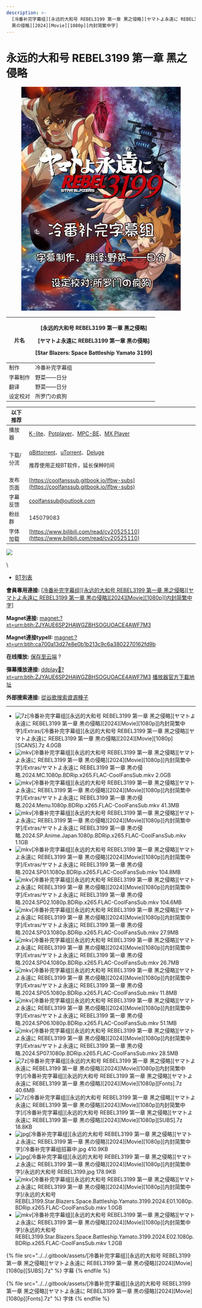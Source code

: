 ```yaml
---
description: >-
  [冷番补完字幕组][永远的大和号 REBEL3199 第一章 黑之侵略][ヤマトよ永遠に REBEL3199 第一章
  黒の侵略][2024][Movie][1080p][内封简繁中字]
---
```


# 永远的大和号 REBEL3199 第一章 黑之侵略

<figure><img src="../../.gitbook/assets/81f520f0ba010c33bd449306594a8203_pkj1kjg.jpg" alt=""><figcaption></figcaption></figure>

| 片名   | <p>[永远的大和号 REBEL3199 第一章 黑之侵略]</p><p>[ヤマトよ永遠に REBEL3199 第一章 黒の侵略]</p><p>[Star Blazers: Space Battleship Yamato 3199]</p> |
| ---- | ------------------------------------------------------------------------------------------------------------------------ |
| 制作   | 冷番补完字幕组                                                                                                                  |
| 字幕制作 | 野菜——日分                                                                                                                   |
| 翻译   | 野菜——日分                                                                                                                   |
| 设定校对 | 所罗门の疯狗                                                                                                                   |

&#x20;

| 以下推荐  |                                                                                                                                                                                                                                              |
| ----- | -------------------------------------------------------------------------------------------------------------------------------------------------------------------------------------------------------------------------------------------- |
| 播放器   | [K-lite](https://codecguide.com/download\_kl.htm)、[Potplayer](https://potplayer.daum.net/)、[MPC-BE](https://sourceforge.net/projects/mpcbe/)、[MX Player](https://www.lanzoui.com/b688551)                                                    |
| 下载/分流 | <p><a href="https://github.com/c0re100/qBittorrent-Enhanced-Edition/releases">qBittorrent</a>、<a href="https://hungryxhz.lanzouu.com/iUAtd058gd4h">uTorrent</a>、<a href="https://deluge-torrent.org/">Deluge</a></p><p>推荐使用正规BT软件，延长保种时间</p> |
| 发布页面  | [https://coolfanssub.gitbook.io/lfbw-subs](https://coolfanssub.gitbook.io/lfbw-subs)                                                                                                                                                         |
| 字幕反馈  | coolfanssub@outlook.com                                                                                                                                                                                                                      |
| 粉丝群   | 145079083                                                                                                                                                                                                                                    |
| 字体加载  | [https://www.bilibili.com/read/cv20525110](https://www.bilibili.com/read/cv20525110)                                                                                                                                                         |

&#x20;

![](https://img.gejiba.com/images/978071a1a11bf17e9f995c7a73e90c02.jpg)

\


* [BT列表](https://share.dmhy.org/topics/view/675585\_REBEL3199\_REBEL3199\_2024\_Movie\_1080p.html#tabs-1)

**會員專用連接:** [\[冷番补完字幕组\]\[永远的大和号 REBEL3199 第一章 黑之侵略\]\[ヤマトよ永遠に REBEL3199 第一章 黒の侵略\]\[2024\]\[Movie\]\[1080p\]\[内封简繁中字\]](https://dl.dmhy.org/2024/08/03/ca700a13d27e8e0b1b213c9c6a3802270162fd9b.torrent)

**Magnet連接:** [magnet:?xt=urn:btih:ZJYAUE6SP2HAWGZBHSOGUOACE4AWF7M3](https://magnet/?xt=urn:btih:ZJYAUE6SP2HAWGZBHSOGUOACE4AWF7M3\&dn=\&tr=http%3A%2F%2F104.143.10.186%3A8000%2Fannounce\&tr=udp%3A%2F%2F104.143.10.186%3A8000%2Fannounce\&tr=http%3A%2F%2Ftracker.openbittorrent.com%3A80%2Fannounce\&tr=http%3A%2F%2Ftracker3.itzmx.com%3A6961%2Fannounce\&tr=http%3A%2F%2Ftracker4.itzmx.com%3A2710%2Fannounce\&tr=http%3A%2F%2Ftracker.publicbt.com%3A80%2Fannounce\&tr=http%3A%2F%2Ftracker.prq.to%2Fannounce\&tr=http%3A%2F%2Fopen.acgtracker.com%3A1096%2Fannounce\&tr=https%3A%2F%2Ft-115.rhcloud.com%2Fonly\_for\_ylbud\&tr=http%3A%2F%2Ftracker1.itzmx.com%3A8080%2Fannounce\&tr=http%3A%2F%2Ftracker2.itzmx.com%3A6961%2Fannounce\&tr=udp%3A%2F%2Ftracker1.itzmx.com%3A8080%2Fannounce\&tr=udp%3A%2F%2Ftracker2.itzmx.com%3A6961%2Fannounce\&tr=udp%3A%2F%2Ftracker3.itzmx.com%3A6961%2Fannounce\&tr=udp%3A%2F%2Ftracker4.itzmx.com%3A2710%2Fannounce\&tr=http%3A%2F%2Fnyaa.tracker.wf%3A7777%2Fannounce)

**Magnet連接typeII:** [magnet:?xt=urn:btih:ca700a13d27e8e0b1b213c9c6a3802270162fd9b](https://magnet/?xt=urn:btih:ca700a13d27e8e0b1b213c9c6a3802270162fd9b)

**在线播放:** [保存至云端](https://mypikpak.com/drive/url-checker?url=magnet:?xt=urn:btih:ca700a13d27e8e0b1b213c9c6a3802270162fd9b) ?

**彈幕播放連接:** [ddplay:magnet:?xt=urn:btih:ZJYAUE6SP2HAWGZBHSOGUOACE4AWF7M3](ddplay:magnet:?xt=urn:btih:ZJYAUE6SP2HAWGZBHSOGUOACE4AWF7M3\&dn=\&tr=http%3A%2F%2F104.143.10.186%3A8000%2Fannounce\&tr=udp%3A%2F%2F104.143.10.186%3A8000%2Fannounce\&tr=http%3A%2F%2Ftracker.openbittorrent.com%3A80%2Fannounce\&tr=http%3A%2F%2Ftracker3.itzmx.com%3A6961%2Fannounce\&tr=http%3A%2F%2Ftracker4.itzmx.com%3A2710%2Fannounce\&tr=http%3A%2F%2Ftracker.publicbt.com%3A80%2Fannounce\&tr=http%3A%2F%2Ftracker.prq.to%2Fannounce\&tr=http%3A%2F%2Fopen.acgtracker.com%3A1096%2Fannounce\&tr=https%3A%2F%2Ft-115.rhcloud.com%2Fonly\_for\_ylbud\&tr=http%3A%2F%2Ftracker1.itzmx.com%3A8080%2Fannounce\&tr=http%3A%2F%2Ftracker2.itzmx.com%3A6961%2Fannounce\&tr=udp%3A%2F%2Ftracker1.itzmx.com%3A8080%2Fannounce\&tr=udp%3A%2F%2Ftracker2.itzmx.com%3A6961%2Fannounce\&tr=udp%3A%2F%2Ftracker3.itzmx.com%3A6961%2Fannounce\&tr=udp%3A%2F%2Ftracker4.itzmx.com%3A2710%2Fannounce\&tr=http%3A%2F%2Fnyaa.tracker.wf%3A7777%2Fannounce) [播放器官方下載地址](http://www.dandanplay.com/?from=dmhy)

**外部搜索連接:** [從谷歌搜索資源種子](https://www.google.com/search?oe=utf-8\&q=ca700a13d27e8e0b1b213c9c6a3802270162fd9b)

***

* ![7z](https://share.dmhy.org/images/icon/7z.gif)\[冷番补完字幕组]\[永远的大和号 REBEL3199 第一章 黑之侵略]\[ヤマトよ永遠に REBEL3199 第一章 黒の侵略]\[2024]\[Movie]\[1080p]\[内封简繁中字]/Extras/\[冷番补完字幕组]\[永远的大和号 REBEL3199 第一章 黑之侵略]\[ヤマトよ永遠に REBEL3199 第一章 黒の侵略]\[2024]\[Movie]\[1080p]\[SCANS].7z 4.0GB
* ![mkv](https://share.dmhy.org/images/icon/mkv.gif)\[冷番补完字幕组]\[永远的大和号 REBEL3199 第一章 黑之侵略]\[ヤマトよ永遠に REBEL3199 第一章 黒の侵略]\[2024]\[Movie]\[1080p]\[内封简繁中字]/Extras/ヤマトよ永遠に REBEL3199 第一章 黒の侵略.2024.MC.1080p.BDRip.x265.FLAC-CoolFansSub.mkv 2.0GB
* ![mkv](https://share.dmhy.org/images/icon/mkv.gif)\[冷番补完字幕组]\[永远的大和号 REBEL3199 第一章 黑之侵略]\[ヤマトよ永遠に REBEL3199 第一章 黒の侵略]\[2024]\[Movie]\[1080p]\[内封简繁中字]/Extras/ヤマトよ永遠に REBEL3199 第一章 黒の侵略.2024.Menu.1080p.BDRip.x265.FLAC-CoolFansSub.mkv 41.3MB
* ![mkv](https://share.dmhy.org/images/icon/mkv.gif)\[冷番补完字幕组]\[永远的大和号 REBEL3199 第一章 黑之侵略]\[ヤマトよ永遠に REBEL3199 第一章 黒の侵略]\[2024]\[Movie]\[1080p]\[内封简繁中字]/Extras/ヤマトよ永遠に REBEL3199 第一章 黒の侵略.2024.SP.Anime.Japan.1080p.BDRip.x265.FLAC-CoolFansSub.mkv 1.1GB
* ![mkv](https://share.dmhy.org/images/icon/mkv.gif)\[冷番补完字幕组]\[永远的大和号 REBEL3199 第一章 黑之侵略]\[ヤマトよ永遠に REBEL3199 第一章 黒の侵略]\[2024]\[Movie]\[1080p]\[内封简繁中字]/Extras/ヤマトよ永遠に REBEL3199 第一章 黒の侵略.2024.SP01.1080p.BDRip.x265.FLAC-CoolFansSub.mkv 104.8MB
* ![mkv](https://share.dmhy.org/images/icon/mkv.gif)\[冷番补完字幕组]\[永远的大和号 REBEL3199 第一章 黑之侵略]\[ヤマトよ永遠に REBEL3199 第一章 黒の侵略]\[2024]\[Movie]\[1080p]\[内封简繁中字]/Extras/ヤマトよ永遠に REBEL3199 第一章 黒の侵略.2024.SP02.1080p.BDRip.x265.FLAC-CoolFansSub.mkv 104.6MB
* ![mkv](https://share.dmhy.org/images/icon/mkv.gif)\[冷番补完字幕组]\[永远的大和号 REBEL3199 第一章 黑之侵略]\[ヤマトよ永遠に REBEL3199 第一章 黒の侵略]\[2024]\[Movie]\[1080p]\[内封简繁中字]/Extras/ヤマトよ永遠に REBEL3199 第一章 黒の侵略.2024.SP03.1080p.BDRip.x265.FLAC-CoolFansSub.mkv 27.9MB
* ![mkv](https://share.dmhy.org/images/icon/mkv.gif)\[冷番补完字幕组]\[永远的大和号 REBEL3199 第一章 黑之侵略]\[ヤマトよ永遠に REBEL3199 第一章 黒の侵略]\[2024]\[Movie]\[1080p]\[内封简繁中字]/Extras/ヤマトよ永遠に REBEL3199 第一章 黒の侵略.2024.SP04.1080p.BDRip.x265.FLAC-CoolFansSub.mkv 26.7MB
* ![mkv](https://share.dmhy.org/images/icon/mkv.gif)\[冷番补完字幕组]\[永远的大和号 REBEL3199 第一章 黑之侵略]\[ヤマトよ永遠に REBEL3199 第一章 黒の侵略]\[2024]\[Movie]\[1080p]\[内封简繁中字]/Extras/ヤマトよ永遠に REBEL3199 第一章 黒の侵略.2024.SP05.1080p.BDRip.x265.FLAC-CoolFansSub.mkv 11.8MB
* ![mkv](https://share.dmhy.org/images/icon/mkv.gif)\[冷番补完字幕组]\[永远的大和号 REBEL3199 第一章 黑之侵略]\[ヤマトよ永遠に REBEL3199 第一章 黒の侵略]\[2024]\[Movie]\[1080p]\[内封简繁中字]/Extras/ヤマトよ永遠に REBEL3199 第一章 黒の侵略.2024.SP06.1080p.BDRip.x265.FLAC-CoolFansSub.mkv 51.1MB
* ![mkv](https://share.dmhy.org/images/icon/mkv.gif)\[冷番补完字幕组]\[永远的大和号 REBEL3199 第一章 黑之侵略]\[ヤマトよ永遠に REBEL3199 第一章 黒の侵略]\[2024]\[Movie]\[1080p]\[内封简繁中字]/Extras/ヤマトよ永遠に REBEL3199 第一章 黒の侵略.2024.SP07.1080p.BDRip.x265.FLAC-CoolFansSub.mkv 28.5MB
* ![7z](https://share.dmhy.org/images/icon/7z.gif)\[冷番补完字幕组]\[永远的大和号 REBEL3199 第一章 黑之侵略]\[ヤマトよ永遠に REBEL3199 第一章 黒の侵略]\[2024]\[Movie]\[1080p]\[内封简繁中字]/\[冷番补完字幕组]\[永远的大和号 REBEL3199 第一章 黑之侵略]\[ヤマトよ永遠に REBEL3199 第一章 黒の侵略]\[2024]\[Movie]\[1080p]\[Fonts].7z 40.6MB
* ![7z](https://share.dmhy.org/images/icon/7z.gif)\[冷番补完字幕组]\[永远的大和号 REBEL3199 第一章 黑之侵略]\[ヤマトよ永遠に REBEL3199 第一章 黒の侵略]\[2024]\[Movie]\[1080p]\[内封简繁中字]/\[冷番补完字幕组]\[永远的大和号 REBEL3199 第一章 黑之侵略]\[ヤマトよ永遠に REBEL3199 第一章 黒の侵略]\[2024]\[Movie]\[1080p]\[SUBS].7z 18.8KB
* ![jpg](https://share.dmhy.org/images/icon/jpg.gif)\[冷番补完字幕组]\[永远的大和号 REBEL3199 第一章 黑之侵略]\[ヤマトよ永遠に REBEL3199 第一章 黒の侵略]\[2024]\[Movie]\[1080p]\[内封简繁中字]/冷番补完字幕组招募中.jpg 410.9KB
* ![jpg](https://share.dmhy.org/images/icon/jpg.gif)\[冷番补完字幕组]\[永远的大和号 REBEL3199 第一章 黑之侵略]\[ヤマトよ永遠に REBEL3199 第一章 黒の侵略]\[2024]\[Movie]\[1080p]\[内封简繁中字]/永远的大和号 REBEL3199.jpg 178.9KB
* ![mkv](https://share.dmhy.org/images/icon/mkv.gif)\[冷番补完字幕组]\[永远的大和号 REBEL3199 第一章 黑之侵略]\[ヤマトよ永遠に REBEL3199 第一章 黒の侵略]\[2024]\[Movie]\[1080p]\[内封简繁中字]/永远的大和号 REBEL3199.Star.Blazers.Space.Battleship.Yamato.3199.2024.E01.1080p.BDRip.x265.FLAC-CoolFansSub.mkv 1.0GB
* ![mkv](https://share.dmhy.org/images/icon/mkv.gif)\[冷番补完字幕组]\[永远的大和号 REBEL3199 第一章 黑之侵略]\[ヤマトよ永遠に REBEL3199 第一章 黒の侵略]\[2024]\[Movie]\[1080p]\[内封简繁中字]/永远的大和号 REBEL3199.Star.Blazers.Space.Battleship.Yamato.3199.2024.E02.1080p.BDRip.x265.FLAC-CoolFansSub.mkv 1.2GB



{% file src="../../.gitbook/assets/[冷番补完字幕组][永远的大和号 REBEL3199 第一章 黑之侵略][ヤマトよ永遠に REBEL3199 第一章 黒の侵略][2024][Movie][1080p][SUBS].7z" %}
字幕
{% endfile %}



{% file src="../../.gitbook/assets/[冷番补完字幕组][永远的大和号 REBEL3199 第一章 黑之侵略][ヤマトよ永遠に REBEL3199 第一章 黒の侵略][2024][Movie][1080p][Fonts].7z" %}
字体
{% endfile %}
